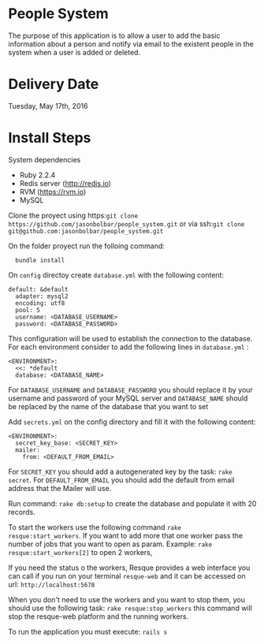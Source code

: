 People System
========================
The purpose of this application is to allow a user to add the basic information about a person and notify via email to the existent people in the system when a user is added or deleted.

Delivery Date
===================

Tuesday, May 17th, 2016

Install Steps
===================

System dependencies
* Ruby 2.2.4
* Redis server (http://redis.io)
* RVM (https://rvm.io)
* MySQL

Clone the proyect using https:`git clone https://github.com/jasonbolbar/people_system.git`
or via ssh:`git clone git@github.com:jasonbolbar/people_system.git`

On the folder proyect run the folloing command: 
```
  bundle install
```

On `config` directoy create `database.yml` with the following content:
```
default: &default
  adapter: mysql2
  encoding: utf8
  pool: 5
  username: <DATABASE_USERNAME>
  password: <DATABASE_PASSWORD>
```
This configuration will be used to establish the connection to the database. For each environment consider to add the following lines in `database.yml` :
```
<ENVIRONMENT>:
  <<: *default
  database: <DATABASE_NAME>
```

For `DATABASE_USERNAME` and `DATABASE_PASSWORD` you should replace it by your username and password of
your MySQL server and `DATABASE_NAME` should be replaced by the name of the database that you want to set

Add `secrets.yml` on the config directory and fill it with the following content:

```
<ENVIRONMENT>:
  secret_key_base: <SECRET_KEY>
  mailer:
    from: <DEFAULT_FROM_EMAIL>
```

For `SECRET_KEY` you should add a autogenerated key by the task: `rake secret`. For `DEFAULT_FROM_EMAIL`
you should add the default from email address that the Mailer will use.

Run command: `rake db:setup` to create the database and populate it with 20 records.

To start the workers use the following command `rake resque:start_workers`. If you want to add more that one worker
pass the number of jobs that you want to open as param. Example: `rake resque:start_workers[2]` to open 2 workers,

If you need the status o the workers, Resque provides a web interface you can call if you run on your terminal `resque-web`
and it can be accessed on url: `http://localhost:5678`

When you don't need to use the workers and you want to stop them, you should use the following task:
`rake resque:stop_workers` this command will stop the resque-web platform and the running workers.

To run the application you must execute: `rails s`
